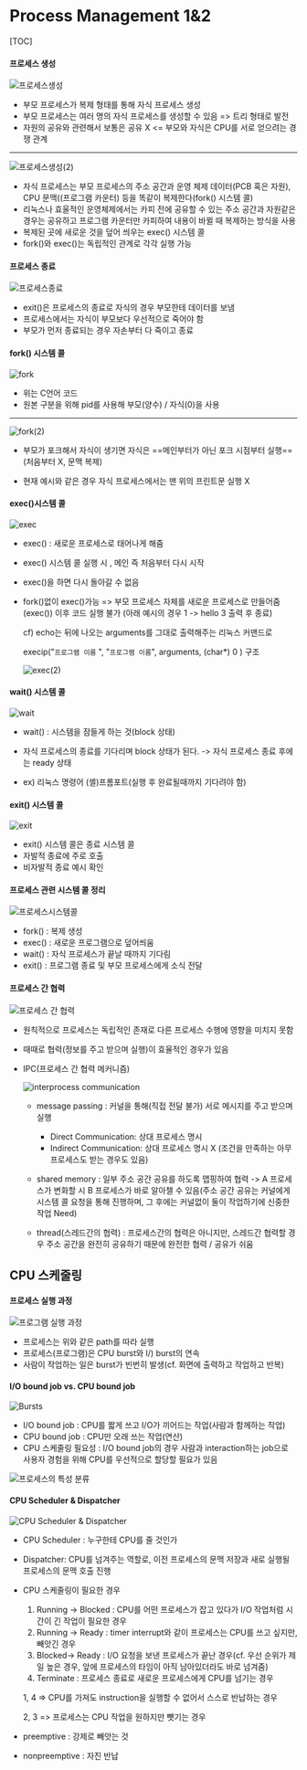 

# Process Management 1&2

[TOC]

#### 프로세스 생성 

![프로세스생성](assets/프로세스생성.png)

- 부모 프로세스가 복제 형태를 통해 자식 프로세스 생성
- 부모 프로세스는 여러 명의 자식 프로세스를 생성할 수 있음 => 트리 형태로 발전
- 자원의 공유와 관련해서 보통은 공유 X <= 부모와 자식은 CPU를 서로 얻으려는 경쟁 관계

<hr>

![프로세스생성(2)](assets/프로세스생성(2).png)

- 자식 프로세스는 부모 프로세스의 주소 공간과 운영 체제 데이터(PCB 혹은 자원), CPU 문맥((프로그램 카운터) 등을 똑같이 복제한다(fork() 시스템 콜)
- 리눅스나 효울적인 운영체제에서는 카피 전에 공유할 수 있는 주소 공간과 자원같은 경우는 공유하고 프로그램 카운터만 카피하여 내용이 바뀔 때 복제하는 방식을 사용
- 복제된 곳에 새로운 것을 덮어 씌우는 exec() 시스템 콜
- fork()와 exec()는 독립적인 관계로 각각 실행 가능



#### 프로세스 종료

![프로세스종료](assets/프로세스종료.png)

- exit()은 프로세스의 종료로 자식의 경우 부모한테 데이터를 보냄
- 프로세스에서는 자식이 부모보다 우선적으로 죽어야 함
- 부모가 먼저 종료되는 경우 자손부터 다 죽이고 종료



#### fork() 시스템 콜

![fork](assets/fork.png)

- 위는 C언어 코드
- 원본 구분을 위해  pid를 사용해 부모(양수) / 자식(0)을 사용

<hr>

![fork(2)](assets/fork(2).png)

- 부모가 포크해서 자식이 생기면 자식은 ==메인부터가 아닌 포크 시점부터 실행==(처음부터 X, 문맥 복제)

- 현재 예시와 같은 경우 자식 프로세스에서는 맨 위의 프린트문 실행 X

#### exec()시스템 콜

![exec](assets/exec.png)

- exec() : 새로운 프로세스로 태어나게 해줌

- exec() 시스템 콜 실행 시 , 메인 즉 처음부터 다시 시작

- exec()을 하면 다시 돌아갈 수 없음

- fork()없이 exec()가능 => 부모 프로세스 자체를 새로운 프로세스로 만들어줌(exec()) 이후 코드 실행 불가 (아래 예시의 경우 1 -> hello 3 출력 후 종료)

  cf) echo는 뒤에 나오는 arguments를 그대로 출력해주는 리눅스 커맨드로 

  execip("`프로그램 이름` ", "`프로그램 이름`",  arguments, (char*) 0 ) 구조

  ![exec(2)](assets/exec(2).png)



#### wait() 시스템 콜

![wait](assets/wait.png)

- wait() : 시스템을 잠들게 하는 것(block 상태)
- 자식 프로세스의 종료를 기다리며 block 상태가 된다. -> 자식 프로세스 종료 후에는 ready 상태

- ex) 리눅스 명령어 (셸)프롬포트(실행 후 완료될때까지 기다려야 함)

  

#### exit() 시스템 콜

![exit](assets/exit.png)

- exit() 시스템 콜은 종료 시스템 콜
- 자발적 종료에 주로 호출
- 비자발적 종료 예시 확인



#### 프로세스 관련 시스템 콜 정리

![프로세스시스템콜](assets/시스템콜.png)

- fork() : 복제 생성
- exec() : 새로운 프로그램으로 덮어씌움
- wait() : 자식 프로세스가 끝날 때까지 기다림
- exit() : 프로그램 종료 및 부모 프로세스에게 소식 전달 



#### 프로세스 간 협력

![프로세스 간 협력](assets/협력.png)

- 원칙적으로 프로세스는 독립적인 존재로 다른 프로세스 수행에 영향을 미치지 못함

- 때때로 협력(정보를 주고 받으며 실행)이 효율적인 경우가 있음

- IPC(프로세스 간 협력 메커니즘)

  ![interprocess communication](assets/IC.png)

  - message passing : 커널을 통해(직접 전달 불가) 서로 메시지를 주고 받으며 실행

    - Direct Communication: 상대 프로세스 명시
    - Indirect Communication: 상대 프로세스 명시 X (조건을 만족하는 아무 프로세스도 받는 경우도 있음)

  - shared memory : 일부 주소 공간 공유를 하도록 맵핑하여 협력 -> A 프로세스가 변화할 시 B 프로세스가 바로 알아챌 수 있음(주소 공간 공유는 커널에게 시스템 콜 요청을 통해 진행하며, 그 후에는 커널없이 둘이 작업하기에 신중한 작업 Need)

  - thread(스레드간의 협력) : 프로세스간의 협력은 아니지만, 스레드간 협력할 경우 주소 공간을 완전히 공유하기 때문에 완전한 협력 / 공유가 쉬움

    

## CPU 스케줄링

#### 프로세스 실행 과정

![프로그램 실행 과정](assets/cpu과정.png)

- 프로세스는 위와 같은 path를 따라 실행
- 프로세스(프로그램)은 CPU burst와 I/) burst의 연속
- 사람이 작업하는 일은 burst가 빈번히 발생(cf. 화면에 출력하고 작업하고 반복)



#### I/O bound job vs. CPU bound job

![Bursts](assets/burst.png)

- I/O bound job : CPU를 짧게 쓰고 I/O가 끼어드는 작업(사람과 함께하는 작업)
- CPU bound job : CPU만 오래 쓰는 작업(연산)
- CPU 스케줄링 필요성 : I/O bound job의 경우 사람과 interaction하는 job으로 사용자 경험을 위해 CPU를 우선적으로 할당할 필요가 있음

![프로세스의 특성 분류](assets/특성분류.png)



#### CPU Scheduler & Dispatcher

![CPU Scheduler & Dispatcher](assets/S&D.png)

- CPU Scheduler : 누구한테 CPU를 줄 것인가

- Dispatcher: CPU를 넘겨주는 역할로, 이전 프로세스의 문맥 저장과 새로 실행될 프로세스의 문맥 호출 진행

- CPU 스케줄링이 필요한 경우

  1. Running -> Blocked : CPU를 어떤 프로세스가 잡고 있다가 I/O 작업처럼 시간이 긴 작업이 필요한 경우
  2. Running -> Ready : timer interrupt와 같이 프로세스는 CPU를 쓰고 싶지만, 빼앗긴 경우 
  3. Blocked-> Ready : I/O 요청을 보낸 프로세스가 끝난 경우(cf.  우선 순위가 제일 높은 경우, 앞에 프로세스의 타임이 아직 남아있더라도 바로 넘겨줌)
  4. Terminate : 프로세스 종료로 새로운 프로세스에게 CPU를 넘기는 경우

  1, 4 => CPU를 가져도 instruction을 실행할 수 없어서 스스로 반납하는 경우

  2, 3 => 프로세스는 CPU 작업을 원하지만 뺏기는 경우

- preemptive : 강제로 빼앗는 것

- nonpreemptive : 자진 반납